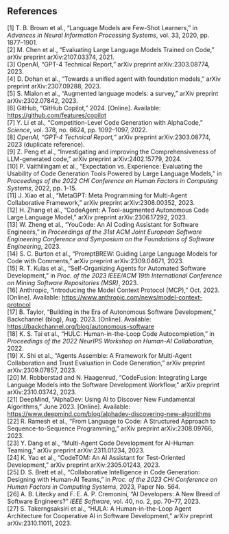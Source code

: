## References

[1] T. B. Brown et al., “Language Models are Few-Shot Learners,” in *Advances in Neural Information Processing Systems*, vol. 33, 2020, pp. 1877–1901.  
[2] M. Chen et al., “Evaluating Large Language Models Trained on Code,” arXiv preprint arXiv:2107.03374, 2021.  
[3] OpenAI, “GPT-4 Technical Report,” arXiv preprint arXiv:2303.08774, 2023.  
[4] D. Dohan et al., “Towards a unified agent with foundation models,” arXiv preprint arXiv:2307.09288, 2023.  
[5] S. Mialon et al., “Augmented language models: a survey,” arXiv preprint arXiv:2302.07842, 2023.  
[6] GitHub, “GitHub Copilot,” 2024. [Online]. Available: https://github.com/features/copilot  
[7] Y. Li et al., “Competition-Level Code Generation with AlphaCode,” *Science*, vol. 378, no. 6624, pp. 1092–1097, 2022.  
[8] *OpenAI, “GPT-4 Technical Report,”* arXiv preprint arXiv:2303.08774, 2023 (duplicate reference).  
[9] Z. Peng et al., “Investigating and improving the Comprehensiveness of LLM-generated code,” arXiv preprint arXiv:2402.15779, 2024.  
[10] P. Vaithilingam et al., “Expectation vs. Experience: Evaluating the Usability of Code Generation Tools Powered by Large Language Models,” in *Proceedings of the 2022 CHI Conference on Human Factors in Computing Systems*, 2022, pp. 1–15.  
[11] J. Xiao et al., “MetaGPT: Meta Programming for Multi-Agent Collaborative Framework,” arXiv preprint arXiv:2308.00352, 2023.  
[12] H. Zhang et al., “CodeAgent: A Tool-augmented Autonomous Code Large Language Model,” arXiv preprint arXiv:2306.17292, 2023.  
[13] W. Zheng et al., “YouCode: An AI Coding Assistant for Software Engineers,” in *Proceedings of the 31st ACM Joint European Software Engineering Conference and Symposium on the Foundations of Software Engineering*, 2023.  
[14] S. C. Burton et al., “PromptBREW: Guiding Large Language Models for Code with Comments,” arXiv preprint arXiv:2309.04671, 2023.  
[15] R. T. Kulas et al., “Self-Organizing Agents for Automated Software Development,” in *Proc. of the 2023 IEEE/ACM 19th International Conference on Mining Software Repositories (MSR)*, 2023.  
[16] Anthropic, “Introducing the Model Context Protocol (MCP),” Oct. 2023. [Online]. Available: https://www.anthropic.com/news/model-context-protocol  
[17] B. Taylor, “Building in the Era of Autonomous Software Development,” Backchannel (blog), Aug. 2023. [Online]. Available: https://backchannel.org/blog/autonomous-software  
[18] K. S. Tai et al., “HULC: Human-in-the-Loop Code Autocompletion,” in *Proceedings of the 2022 NeurIPS Workshop on Human-AI Collaboration*, 2022.  
[19] X. Shi et al., “Agents Assemble: A Framework for Multi-Agent Collaboration and Trust Evaluation in Code Generation,” arXiv preprint arXiv:2309.07857, 2023.  
[20] M. Robberstad and N. Haagenrud, “CodeFusion: Integrating Large Language Models into the Software Development Workflow,” arXiv preprint arXiv:2310.03742, 2023.  
[21] DeepMind, “AlphaDev: Using AI to Discover New Fundamental Algorithms,” June 2023. [Online]. Available: https://www.deepmind.com/blog/alphadev-discovering-new-algorithms  
[22] R. Ramesh et al., “From Language to Code: A Structured Approach to Sequence-to-Sequence Programming,” arXiv preprint arXiv:2308.09766, 2023.  
[23] Y. Dang et al., “Multi-Agent Code Development for AI-Human Teaming,” arXiv preprint arXiv:2311.01234, 2023.  
[24] K. Yao et al., “CodeTOM: An AI Assistant for Test-Oriented Development,” arXiv preprint arXiv:2305.01243, 2023.  
[25] D. S. Brett et al., “Collaborative Intelligence in Code Generation: Designing with Human-AI Teams,” in *Proc. of the 2023 CHI Conference on Human Factors in Computing Systems*, 2023, Paper No. 564.  
[26] A. B. Litecky and F. E. A. P. Cremonini, “AI Developers: A New Breed of Software Engineers?” *IEEE Software*, vol. 40, no. 2, pp. 70–77, 2023.  
[27] S. Takerngsaksiri et al., “HULA: A Human-in-the-Loop Agent Architecture for Cooperative AI in Software Development,” arXiv preprint arXiv:2310.11011, 2023.